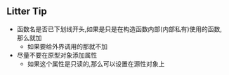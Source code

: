 ## Litter Tip
- 函数名是否已下划线开头,如果是只是在构造函数内部(内部私有)使用的函数,那么就加
	- 如果要给外界调用的那就不加
- 尽量不要在原型对象添加属性
	- 如果这个属性是只读的,那么可以设置在源性对象上 